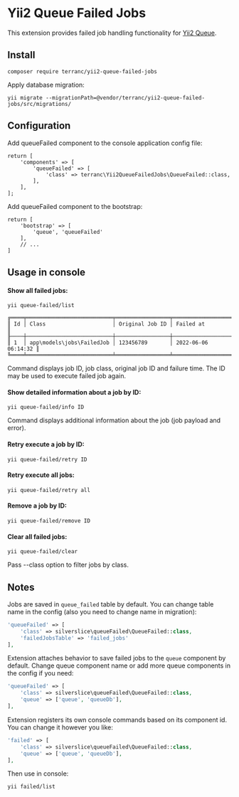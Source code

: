 # Yii2 Queue Failed Jobs

This extension provides failed job handling functionality for [Yii2 Queue](https://github.com/yiisoft/yii2-queue).

## Install
```
composer require terranc/yii2-queue-failed-jobs
```

Apply database migration:
```
yii migrate --migrationPath=@vendor/terranc/yii2-queue-failed-jobs/src/migrations/
```


## Configuration
Add queueFailed component to the console application config file:
```
return [
    'components' => [
        'queueFailed' => [
            'class' => terranc\Yii2QueueFailedJobs\QueueFailed::class,
        ],
    ],
];
```

Add queueFailed component to the bootstrap:
```
return [
    'bootstrap' => [
        'queue', 'queueFailed'
    ],
    // ...
]
```

## Usage in console

#### Show all failed jobs:

```shell
yii queue-failed/list

╔════╤═══════════════════════════╤═════════════════╤═════════════════════╗
║ Id │ Class                     │ Original Job ID │ Failed at           ║
╟────┼───────────────────────────┼─────────────────┼─────────────────────╢
║ 1  │ app\models\jobs\FailedJob │ 123456789       │ 2022-06-06 06:14:32 ║
╚════╧═══════════════════════════╧═════════════════╧═════════════════════╝
```

Command displays job ID, job class, original job ID and failure time. The ID may be used to execute failed job again.

#### Show detailed information about a job by ID:

```shell
yii queue-failed/info ID
```

Command displays additional information about the job (job payload and error).


#### Retry execute a job by ID:

```shell
yii queue-failed/retry ID
```

#### Retry execute all jobs:

```shell
yii queue-failed/retry all
```

#### Remove a job by ID:

```shell
yii queue-failed/remove ID
```

#### Clear all failed jobs:

```shell
yii queue-failed/clear
```
Pass --class option to filter jobs by class.

## Notes

Jobs are saved in `queue_failed` table by default.
You can change table name in the config (also you need to change name in migration):

```php
'queueFailed' => [
    'class' => silverslice\queueFailed\QueueFailed::class,
    'failedJobsTable' => 'failed_jobs'
],
```

Extension attaches behavior to save failed jobs to the `queue` component by default.
Change queue component name or add more queue components in the config if you need:

```php
'queueFailed' => [
    'class' => silverslice\queueFailed\QueueFailed::class,
    'queue' => ['queue', 'queueDb'],
],
```

Extension registers its own console commands based on its component id.
You can change it however you like:

```php
'failed' => [
    'class' => silverslice\queueFailed\QueueFailed::class,
    'queue' => ['queue', 'queueDb'],
],
```

Then use in console:

```shell
yii failed/list
```
